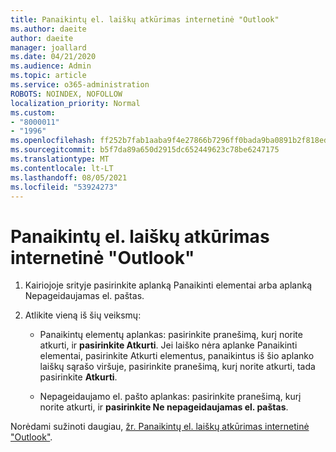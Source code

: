 ```yaml
---
title: Panaikintų el. laiškų atkūrimas internetinė "Outlook"
ms.author: daeite
author: daeite
manager: joallard
ms.date: 04/21/2020
ms.audience: Admin
ms.topic: article
ms.service: o365-administration
ROBOTS: NOINDEX, NOFOLLOW
localization_priority: Normal
ms.custom:
- "8000011"
- "1996"
ms.openlocfilehash: ff252b7fab1aaba9f4e27866b7296ff0bada9ba0891b2f818eda4b7e7a3a3c31
ms.sourcegitcommit: b5f7da89a650d2915dc652449623c78be6247175
ms.translationtype: MT
ms.contentlocale: lt-LT
ms.lasthandoff: 08/05/2021
ms.locfileid: "53924273"
---
```

# <a name="recover-deleted-email-in-outlook-on-the-web"></a>Panaikintų el. laiškų atkūrimas internetinė "Outlook"

1. Kairiojoje srityje pasirinkite aplanką Panaikinti elementai arba aplanką Nepageidaujamas el. paštas.

2. Atlikite vieną iš šių veiksmų:

    - Panaikintų elementų aplankas: pasirinkite pranešimą, kurį norite atkurti, ir **pasirinkite Atkurti**. Jei laiško nėra aplanke Panaikinti elementai,  pasirinkite Atkurti elementus, panaikintus iš šio aplanko laiškų sąrašo viršuje, pasirinkite pranešimą, kurį norite atkurti, tada pasirinkite **Atkurti**.

    - Nepageidaujamo el. pašto aplankas: pasirinkite pranešimą, kurį norite atkurti, ir **pasirinkite Ne nepageidaujamas el. paštas**.

Norėdami sužinoti daugiau, [žr. Panaikintų el. laiškų atkūrimas internetinė "Outlook"](https://support.office.com/article/a8ca78ac-4721-4066-95dd-571842e9fb11).
